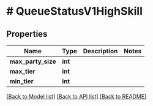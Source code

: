 # # QueueStatusV1HighSkill

## Properties

Name | Type | Description | Notes
------------ | ------------- | ------------- | -------------
**max_party_size** | **int** |  |
**max_tier** | **int** |  |
**min_tier** | **int** |  |

[[Back to Model list]](../../README.md#models) [[Back to API list]](../../README.md#endpoints) [[Back to README]](../../README.md)
